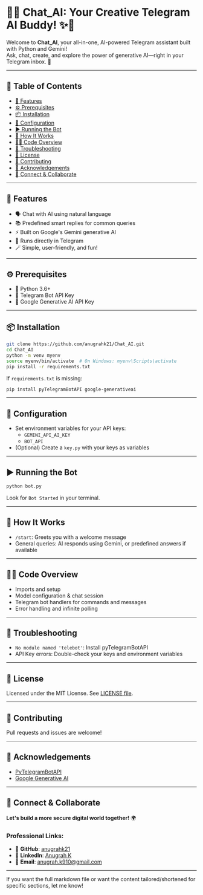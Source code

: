 # 🤖✨ Chat_AI: Your Creative Telegram AI Buddy! ✨🤖

Welcome to **Chat_AI**, your all-in-one, AI-powered Telegram assistant built with Python and Gemini!  
Ask, chat, create, and explore the power of generative AI—right in your Telegram inbox. 🚀

---

## 📜 Table of Contents
- [🌟 Features](#-features)
- [⚙️ Prerequisites](#-prerequisites)
- [📦 Installation](#-installation)
- [🔑 Configuration](#-configuration)
- [▶️ Running the Bot](#-running-the-bot)
- [🤔 How It Works](#-how-it-works)
- [🧑‍💻 Code Overview](#-code-overview)
- [🐞 Troubleshooting](#-troubleshooting)
- [🪪 License](#-license)
- [🤝 Contributing](#-contributing)
- [🙏 Acknowledgements](#-acknowledgements)
- [🔗 Connect & Collaborate](#-connect--collaborate)

---

## 🌟 Features

- 🗣️ Chat with AI using natural language
- 📚 Predefined smart replies for common queries
- ⚡ Built on Google's Gemini generative AI
- 🤖 Runs directly in Telegram
- 🪄 Simple, user-friendly, and fun!

---

## ⚙️ Prerequisites

- 🐍 Python 3.6+
- 🤖 Telegram Bot API Key
- 🔑 Google Generative AI API Key

---

## 📦 Installation

```sh
git clone https://github.com/anugrahk21/Chat_AI.git
cd Chat_AI
python -m venv myenv
source myenv/bin/activate  # On Windows: myenv\Scripts\activate
pip install -r requirements.txt
```

If `requirements.txt` is missing:
```sh
pip install pyTelegramBotAPI google-generativeai
```

---

## 🔑 Configuration

- Set environment variables for your API keys:
    - `GEMINI_API_AI_KEY`
    - `BOT_API`
- (Optional) Create a `key.py` with your keys as variables

---

## ▶️ Running the Bot

```sh
python bot.py
```
Look for `Bot Started` in your terminal.

---

## 🤔 How It Works

- `/start`: Greets you with a welcome message
- General queries: AI responds using Gemini, or predefined answers if available

---

## 🧑‍💻 Code Overview

- Imports and setup
- Model configuration & chat session
- Telegram bot handlers for commands and messages
- Error handling and infinite polling

---

## 🐞 Troubleshooting

- `No module named 'telebot'`: Install pyTelegramBotAPI
- API Key errors: Double-check your keys and environment variables

---

## 🪪 License

Licensed under the MIT License. See [LICENSE file](LICENSE.md).

---

## 🤝 Contributing

Pull requests and issues are welcome!

---

## 🙏 Acknowledgements

- [PyTelegramBotAPI](https://github.com/eternnoir/pyTelegramBotAPI)
- [Google Generative AI](https://ai.google/)

---

## 🔗 Connect & Collaborate

**Let's build a more secure digital world together!** 🌍

### **Professional Links:**
- 🐙 **GitHub**: [anugrahk21](https://github.com/anugrahk21)
- 💼 **LinkedIn**: [Anugrah K](https://linkedin.com/in/anugrah-k)
- 📧 **Email**: [anugrah.k910@gmail.com](mailto:anugrah.k910@gmail.com)

---

If you want the full markdown file or want the content tailored/shortened for specific sections, let me know!

